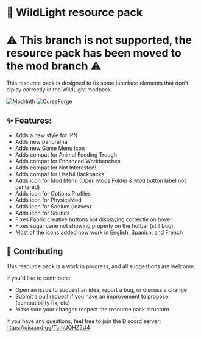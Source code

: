 # 🌲 WildLight resource pack

# ⚠️ This branch is not supported, the resource pack has been moved to the mod branch ⚠️

This resource pack is designed to fix some interface elements that don't diplay correctly in the WildLight modpack.

[![Modrinth](https://cdn.jsdelivr.net/npm/@intergrav/devins-badges@3/assets/cozy/available/modrinth_64h.png)](https://modrinth.com/project/6QzexKXD)
[![CurseForge](https://cdn.jsdelivr.net/npm/@intergrav/devins-badges@3/assets/cozy/available/curseforge_64h.png)](https://www.curseforge.com/minecraft/modpacks/wildlight)

## ✨ Features:

- Adds a new style for IPN
- Adds new panorama
- Adds new Game Menu Icon
- Adds compat for Animal Feeding Trough
- Adds compat for Enhanced Workbenches
- Adds compat for Not Interested!
- Adds compat for Useful Backpacks
- Adds icon for Mod Menu (Open Mods Folder & Mod button label not centered)
- Adds icon for Options Profiles
- Adds icon for PhysicsMod
- Adds icon for Sodium (leaves)
- Adds icon for Sounds
- Fixes Fabric creative buttons not displaying correctly on hover
- Fixes sugar cane not showing properly on the hotbar (still bug)
- Most of the icons added now work in English, Spanish, and French

## 🤝 Contributing

This resource pack is a work in progress, and all suggestions are welcome.

If you'd like to contribute:

- Open an issue to suggest an idea, report a bug, or discuss a change
- Submit a pull request if you have an improvement to propose (compatibility fix, etc)
- Make sure your changes respect the resource pack structure

If you have any questions, feel free to join the Discord server: https://discord.gg/TcmUQHZ5U4
